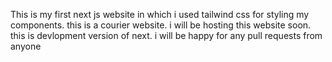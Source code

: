 This is my first next js website in which i used tailwind css for styling my components. this is a courier website. i will be hosting this website soon. this is devlopment version of next. i will be happy for any pull requests from anyone
